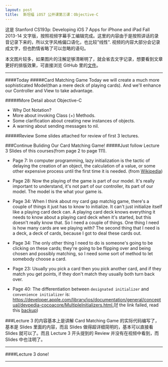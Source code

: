 ```yaml
---
layout: post
title:  斯坦福 iOS7 公开课第三课：Objective-C
---
```


这是 Stanford CS193p: Developing iOS 7 Apps for iPhone and iPad Fall 2013-14 文字版，按照视频字幕手工编辑完成。这里的内容由于是按照讲话的录音记录下来的，所以文字风格偏口语化，也比较"线性". 视频的内容大部分会记录成文字，但也酌情省略了可以忽略的语句。

本文图片较多，如果图片的注解足够清晰明了，就会省去文字记录，想要看到文章更好的排版效果，可直接浏览 GitHub 里的[文件](https://github.com/JeOam/jeoam.github.io/blob/master/_posts/2014-02-05-Lecture-2-Xcode-5.md)。

---

####Today
#####Card Matching Game
Today we will create a much more sophisticated Model(than a mere deck of playing cards).
And we'll enhance our Controller and View to take advantage.

#####More Detail about Objective-C

* Why Dot Notation?
* More about invoking Class (+) Methods.
* Some clarification about creating new instances of objects.
* A warning about sending messages to nil.

#####Review
Some slides attached for review of first 3 lectures.

###Continue Buliding Our Card Matching Game!
#####Just follow Lecture 3 Slides of this courses(from page 2 to page 111).

* Page 7: In computer programming, lazy initialization is the tactic of delaying the creation of an object, the calculation of a value, or some other expensive process until the first time it is needed. (from [Wikipedia](http://en.wikipedia.org/wiki/Lazy_initialization))

* Page 28: Now the playing of the game is part of our model. It's really important to understand, it's not part of our controller, its part of our model. The model is the what your game is.

* Page 34: When I think about my card gap matchig game, there's a couple of things it just has to know to initialize. It can't just initialize itself like a playing card deck can. A playing card deck knows everything it needs to know about a playing card deck when it's started, but this doesn't really know that. So I need a couple of things. One thing I need is how many cards are we playing with? The second thing that I need is a deck, a deck of cards, because I got to deal these cards out. 

* Page 34: The only other thing I need to do is someone's going to be clicking on these cards; they're going to be flipping over and being chosen and possibly matching, so I need some sort of method to let somebody choose a card.

* Page 23: Usually you pick a card then you pick another card, and if they match you get points, if they don't match they usually both turn back over.

* Page 40: The differentiation between `designated initializer` and `convenience initializer` is: https://developer.apple.com/library/ios/documentation/general/conceptual/devpedia-cocoacore/MultipleInitializers.html.(If the link failed, read this [backup](https://gist.github.com/JeOam/9116926))

###Lecture 3 的内容基本上是讲解 Card Matching Game 的实际代码编写了，基本是 Slides 里面的内容，而且 Slides 做得超详细简明的，基本可以直接看 Slides 就可以了。而且 Lecture 3 开头提到的 Review 并没有在视频中看到，而 Slides 中也注明了。

---

####Lecture 3 done! 

---

